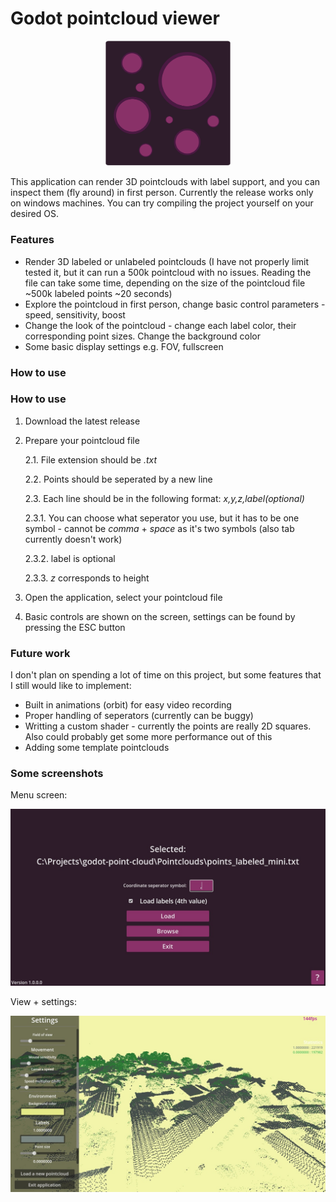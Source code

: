 # Godot pointcloud viewer

<p align="center">
    <img src="icon.svg" alt="Logo" width="200"/>
<p>


This application can render 3D pointclouds with label support, and you can inspect them (fly around) in first person. Currently the release works only on windows machines. You can try compiling the project yourself on your desired OS.

### Features

+ Render 3D labeled or unlabeled pointclouds (I have not properly limit tested it, but it can run a 500k pointcloud with no issues. Reading the file can take some time, depending on the size of the pointcloud file ~500k labeled points ~20 seconds)
+ Explore the pointcloud in first person, change basic control parameters - speed, sensitivity, boost
+ Change the look of the pointcloud - change each label color, their corresponding point sizes. Change the background color
+ Some basic display settings e.g. FOV, fullscreen

### How to use

### How to use

1. Download the latest release
2. Prepare your pointcloud file

    2.1. File extension should be *.txt*
    
    2.2. Points should be seperated by a new line
    
    2.3. Each line should be in the following format:
        *x,y,z,label(optional)*
        
    2.3.1. You can choose what seperator you use, but it has to be one symbol - cannot be *comma* + *space* as it's two symbols (also tab currently doesn't work)
    
    2.3.2. label is optional
    
    2.3.3. *z* corresponds to height
    
4. Open the application, select your pointcloud file
5. Basic controls are shown on the screen, settings can be found by pressing the ESC button
### Future work
I don't plan on spending a lot of time on this project, but some features that I still would like to implement:
+ Built in animations (orbit) for easy video recording
+ Proper handling of seperators (currently can be buggy)
+ Writting a custom shader - currently the points are really 2D squares. Also could probably get some more performance out of this
+ Adding some template pointclouds

### Some screenshots

Menu screen:
<p align="center">
    <img src="Screenshots/menu.jpg" alt="menu" width="800"/>
<p>

View + settings:
<p align="center">
    <img src="Screenshots/view.jpg" alt="view" width="800"/>
<p>
